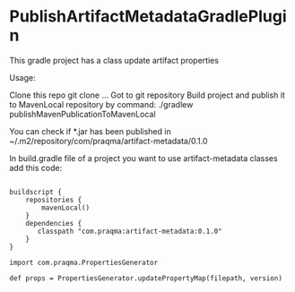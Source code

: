 # PublishArtifactMetadataGradlePlugin
This gradle project has a class update artifact properties

Usage:

Clone this repo
git clone ...
Got to git repository
Build project and publish it to MavenLocal repository by command:
./gradlew publishMavenPublicationToMavenLocal

You can check if *.jar has been published in
~/.m2/repository/com/praqma/artifact-metadata/0.1.0

In build.gradle file of a project you want to use artifact-metadata classes
add this code:

<pre><code>
buildscript {
    repositories {
        mavenLocal()
    }
    dependencies {
       classpath "com.praqma:artifact-metadata:0.1.0"
    }
}

import com.praqma.PropertiesGenerator

def props = PropertiesGenerator.updatePropertyMap(filepath, version)
</code></pre>
